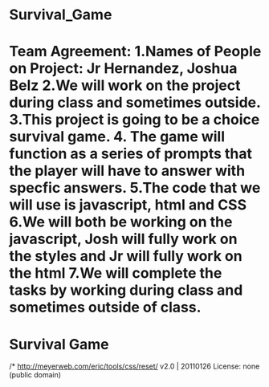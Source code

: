 
# Survival_Game
Team Agreement:
1.Names of People on Project: Jr Hernandez, Joshua Belz
2.We will work on the project during class and sometimes outside.
3.This project is going to be a choice survival game.
4. The game will function as a series of prompts that the player will have to answer with specfic answers.
5.The code that we will use is javascript, html and CSS
6.We will both be working on the javascript, Josh will fully work on the styles and Jr will fully work on the html
7.We will complete the tasks by working during class and sometimes outside of class.
=======
# Survival Game
/* http://meyerweb.com/eric/tools/css/reset/ 
   v2.0 | 20110126
   License: none (public domain)


